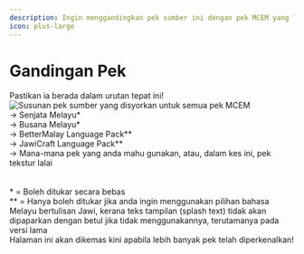```yaml
---
description: Ingin menggandingkan pek sumber ini dengan pek MCEM yang lain?
icon: plus-large
---
```


# Gandingan Pek

Pastikan ia berada dalam urutan tepat ini!\
![Susunan pek sumber yang disyorkan untuk semua pek MCEM](https://imgur.com/nDPAeka.png)\
\-> Senjata Melayu\*\
\-> Busana Melayu\*\
\-> BetterMalay Language Pack\*\*\
\-> JawiCraft Language Pack\*\*\
\-> Mana-mana pek yang anda mahu gunakan, atau, dalam kes ini, pek tekstur lalai\
\
\
\* = Boleh ditukar secara bebas\
\*\* = Hanya boleh ditukar jika anda ingin menggunakan pilihan bahasa Melayu bertulisan Jawi, kerana teks tampilan (splash text) tidak akan dipaparkan dengan betul jika tidak menggunakannya, terutamanya pada versi lama\
Halaman ini akan dikemas kini apabila lebih banyak pek telah diperkenalkan!
